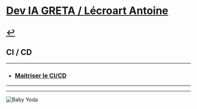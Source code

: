 # [Dev IA GRETA / Lécroart Antoine](https://github.com/Dev-IA-2024/antoine.lecroart)

[↩️](..)
---

## CI / CD

---

- ### [Maitriser le CI/CD](./Maitriser_le_cicd)

---
---
![Baby Yoda](https://images3.alphacoders.com/110/1108129.jpg)
